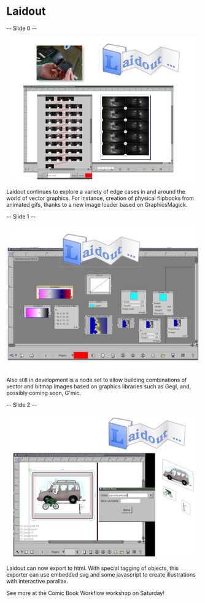 # Laidout

-- Slide 0 --

![](laidout-0.png)

Laidout continues to explore a variety of edge cases in and around the world of 
vector graphics. For instance, creation of physical flipbooks from animated gifs, thanks
to a new image loader based on GraphicsMagick.


-- Slide 1 --

![](laidout-1.png)

Also still in development is a node set to allow building combinations
of vector and bitmap images based on graphics libraries such as Gegl,
and, possibly coming soon, G'mic.


-- Slide 2 --

![](laidout-2.png)

Laidout can now export to html. With special tagging of objects, this exporter
can use embedded svg and some javascript to create illustrations with
interactive parallax.

See more at the Comic Book Workflow workshop on Saturday!


